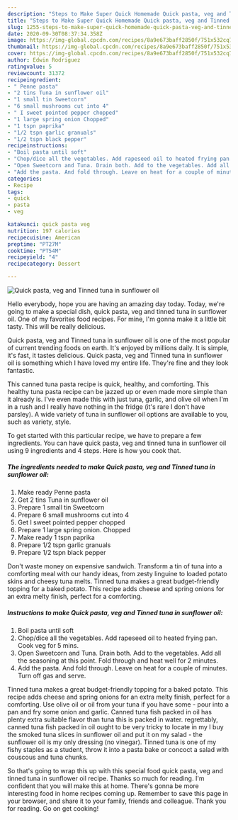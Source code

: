 ```yaml
---
description: "Steps to Make Super Quick Homemade Quick pasta, veg and Tinned tuna in sunflower oil"
title: "Steps to Make Super Quick Homemade Quick pasta, veg and Tinned tuna in sunflower oil"
slug: 1255-steps-to-make-super-quick-homemade-quick-pasta-veg-and-tinned-tuna-in-sunflower-oil
date: 2020-09-30T08:37:34.358Z
image: https://img-global.cpcdn.com/recipes/8a9e673baff2850f/751x532cq70/quick-pasta-veg-and-tinned-tuna-in-sunflower-oil-recipe-main-photo.jpg
thumbnail: https://img-global.cpcdn.com/recipes/8a9e673baff2850f/751x532cq70/quick-pasta-veg-and-tinned-tuna-in-sunflower-oil-recipe-main-photo.jpg
cover: https://img-global.cpcdn.com/recipes/8a9e673baff2850f/751x532cq70/quick-pasta-veg-and-tinned-tuna-in-sunflower-oil-recipe-main-photo.jpg
author: Edwin Rodriguez
ratingvalue: 5
reviewcount: 31372
recipeingredient:
- " Penne pasta"
- "2 tins Tuna in sunflower oil"
- "1 small tin Sweetcorn"
- "6 small mushrooms cut into 4"
- " I sweet pointed pepper chopped"
- "1 large spring onion Chopped"
- "1 tspn paprika"
- "1/2 tspn garlic granuals"
- "1/2 tspn black pepper"
recipeinstructions:
- "Boil pasta until soft"
- "Chop/dice all the vegetables. Add rapeseed oil to heated frying pan. Cook veg for 5 mins."
- "Open Sweetcorn and Tuna. Drain both. Add to the vegetables. Add all the seasoning at this point. Fold through and heat well for 2 minutes."
- "Add the pasta. And fold through. Leave on heat for a couple of minutes. Turn off gas and serve."
categories:
- Recipe
tags:
- quick
- pasta
- veg

katakunci: quick pasta veg 
nutrition: 197 calories
recipecuisine: American
preptime: "PT27M"
cooktime: "PT54M"
recipeyield: "4"
recipecategory: Dessert

---
```



![Quick pasta, veg and Tinned tuna in sunflower oil](https://img-global.cpcdn.com/recipes/8a9e673baff2850f/751x532cq70/quick-pasta-veg-and-tinned-tuna-in-sunflower-oil-recipe-main-photo.jpg)

Hello everybody, hope you are having an amazing day today. Today, we're going to make a special dish, quick pasta, veg and tinned tuna in sunflower oil. One of my favorites food recipes. For mine, I'm gonna make it a little bit tasty. This will be really delicious.

Quick pasta, veg and Tinned tuna in sunflower oil is one of the most popular of current trending foods on earth. It's enjoyed by millions daily. It is simple, it's fast, it tastes delicious. Quick pasta, veg and Tinned tuna in sunflower oil is something which I have loved my entire life. They're fine and they look fantastic.

This canned tuna pasta recipe is quick, healthy, and comforting. This healthy tuna pasta recipe can be jazzed up or even made more simple than it already is. I&#39;ve even made this with just tuna, garlic, and olive oil when I&#39;m in a rush and I really have nothing in the fridge (it&#39;s rare I don&#39;t have parsley). A wide variety of tuna in sunflower oil options are available to you, such as variety, style.


To get started with this particular recipe, we have to prepare a few ingredients. You can have quick pasta, veg and tinned tuna in sunflower oil using 9 ingredients and 4 steps. Here is how you cook that.

<!--inarticleads1-->

##### The ingredients needed to make Quick pasta, veg and Tinned tuna in sunflower oil:

1. Make ready  Penne pasta
1. Get 2 tins Tuna in sunflower oil
1. Prepare 1 small tin Sweetcorn
1. Prepare 6 small mushrooms cut into 4
1. Get  I sweet pointed pepper chopped
1. Prepare 1 large spring onion. Chopped
1. Make ready 1 tspn paprika
1. Prepare 1/2 tspn garlic granuals
1. Prepare 1/2 tspn black pepper


Don&#39;t waste money on expensive sandwich. Transform a tin of tuna into a comforting meal with our handy ideas, from zesty linguine to loaded potato skins and cheesy tuna melts. Tinned tuna makes a great budget-friendly topping for a baked potato. This recipe adds cheese and spring onions for an extra melty finish, perfect for a comforting. 

<!--inarticleads2-->

##### Instructions to make Quick pasta, veg and Tinned tuna in sunflower oil:

1. Boil pasta until soft
1. Chop/dice all the vegetables. Add rapeseed oil to heated frying pan. Cook veg for 5 mins.
1. Open Sweetcorn and Tuna. Drain both. Add to the vegetables. Add all the seasoning at this point. Fold through and heat well for 2 minutes.
1. Add the pasta. And fold through. Leave on heat for a couple of minutes. Turn off gas and serve.


Tinned tuna makes a great budget-friendly topping for a baked potato. This recipe adds cheese and spring onions for an extra melty finish, perfect for a comforting. Use olive oil or oil from your tuna if you have some - pour into a pan and fry some onion and garlic. Canned tuna fish packed in oil has plenty extra suitable flavor than tuna this is packed in water. regrettably, canned tuna fish packed in oil ought to be very tricky to locate in my I buy the smoked tuna slices in sunflower oil and put it on my salad - the sunflower oil is my only dressing (no vinegar). Tinned tuna is one of my fishy staples as a student, throw it into a pasta bake or concoct a salad with couscous and tuna chunks. 

So that's going to wrap this up with this special food quick pasta, veg and tinned tuna in sunflower oil recipe. Thanks so much for reading. I'm confident that you will make this at home. There's gonna be more interesting food in home recipes coming up. Remember to save this page in your browser, and share it to your family, friends and colleague. Thank you for reading. Go on get cooking!
